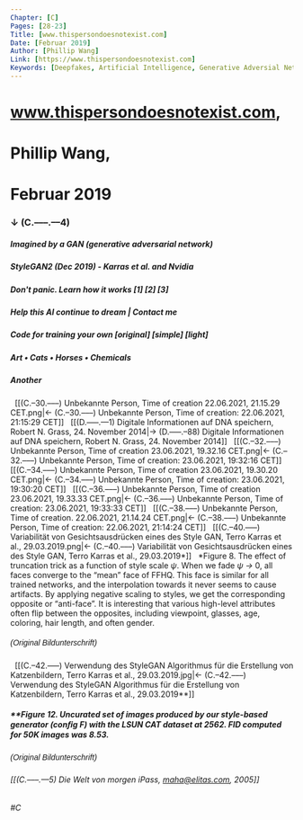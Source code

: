 ```yaml
---
Chapter: [C]
Pages: [28-23]
Title: [www.thispersondoesnotexist.com]
Date: [Februar 2019]
Author: [Phillip Wang]
Link: [https://www.thispersondoesnotexist.com]
Keywords: [Deepfakes, Artificial Intelligence, Generative Adversial Network, Personen]
---
```


# www.thispersondoesnotexist.com,
# Phillip Wang, 
# Februar 2019
### ↓ (C.–––.––4)
##### Imagined by a GAN (generative adversarial network)
##### StyleGAN2 (Dec 2019) - Karras et al. and Nvidia
##### Don't panic. Learn how it works \[1\] \[2\] \[3\]
##### Help this AI continue to dream | Contact me
##### Code for training your own \[original\] \[simple\] \[light\]
##### Art • Cats • Horses • Chemicals
##### Another
&nbsp;
[[(C.–30.–––) Unbekannte Person, Time of creation 22.06.2021, 21.15.29 CET.png|← (C.–30.–––) Unbekannte Person, Time of creation: 22.06.2021, 21:15:29 CET]]
&nbsp;
[[(D.–––.––1) Digitale Informationen auf DNA speichern, Robert N. Grass, 24. November 2014|→ (D.–––.–88) Digitale Informationen auf DNA speichern, Robert N. Grass, 24. November 2014]]
&nbsp;
[[(C.–32.–––) Unbekannte Person, Time of creation 23.06.2021, 19.32.16 CET.png|← (C.–32.–––) Unbekannte Person, Time of creation: 23.06.2021, 19:32:16 CET]]
&nbsp;
[[(C.–34.–––) Unbekannte Person, Time of creation 23.06.2021, 19.30.20 CET.png|← (C.–34.–––) Unbekannte Person, Time of creation: 23.06.2021, 19:30:20 CET]]
&nbsp;
[[(C.–36.–––) Unbekannte Person, Time of creation 23.06.2021, 19.33.33 CET.png|← (C.–36.–––) Unbekannte Person, Time of creation: 23.06.2021, 19:33:33 CET]]
&nbsp;
[[(C.–38.–––) Unbekannte Person, Time of creation. 22.06.2021, 21.14.24 CET.png|← (C.–38.–––) Unbekannte Person, Time of creation: 22.06.2021, 21:14:24 CET]]
&nbsp;
[[(C.–40.–––) Variabilität von Gesichtsausdrücken eines des Style GAN, Terro Karras et al., 29.03.2019.png|← (C.–40.–––) Variabilität von Gesichtsausdrücken eines des Style GAN, Terro Karras et al., 29.03.2019*]]
&nbsp;
\*Figure 8. The effect of truncation trick as a function of style scale _ψ_. When we fade _ψ →_ 0, all faces converge to the “mean” face of FFHQ. This face is similar for all trained networks, and the interpolation towards it never seems to cause artifacts. By applying negative scaling to styles, we get the corresponding opposite or “anti-face”. It is interesting that various high-level attributes often flip between the opposites, including viewpoint, glasses, age, coloring, hair length, and often gender.
##### <span style="font-family: sans-serif; font-weight: 500;">(Original Bildunterschrift)</span>
&nbsp;
[[(C.–42.–––) Verwendung des StyleGAN Algorithmus für die Erstellung von Katzenbildern, Terro Karras et al., 29.03.2019.jpg|← (C.–42.–––) Verwendung des StyleGAN Algorithmus für die Erstellung von Katzenbildern, Terro Karras et al., 29.03.2019\*\*]]
&nbsp;
##### \*\*Figure 12. Uncurated set of images produced by our style-based generator (conﬁg F) with the LSUN CAT dataset at 2562. FID computed for 50K images was 8.53.
##### <span style="font-family: sans-serif; font-weight: 500;">(Original Bildunterschrift)</span>

###### [[(C.–––.––5) Die Welt von morgen iPass, maha@elitas.com, 2005]]
###### #C